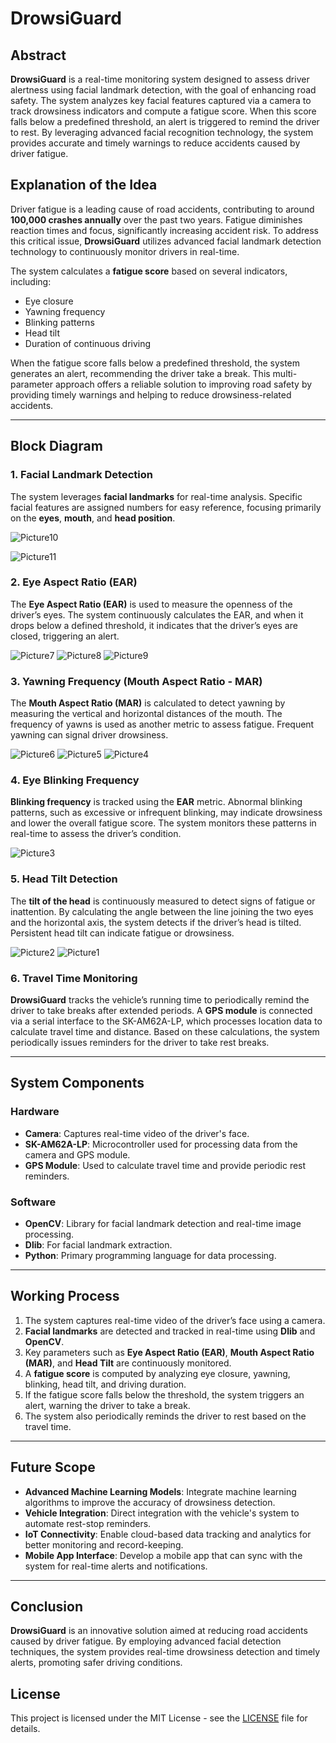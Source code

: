 # DrowsiGuard

## Abstract
**DrowsiGuard** is a real-time monitoring system designed to assess driver alertness using facial landmark detection, with the goal of enhancing road safety. The system analyzes key facial features captured via a camera to track drowsiness indicators and compute a fatigue score. When this score falls below a predefined threshold, an alert is triggered to remind the driver to rest. By leveraging advanced facial recognition technology, the system provides accurate and timely warnings to reduce accidents caused by driver fatigue.

## Explanation of the Idea
Driver fatigue is a leading cause of road accidents, contributing to around **100,000 crashes annually** over the past two years. Fatigue diminishes reaction times and focus, significantly increasing accident risk. To address this critical issue, **DrowsiGuard** utilizes advanced facial landmark detection technology to continuously monitor drivers in real-time.

The system calculates a **fatigue score** based on several indicators, including:
- Eye closure
- Yawning frequency
- Blinking patterns
- Head tilt
- Duration of continuous driving

When the fatigue score falls below a predefined threshold, the system generates an alert, recommending the driver take a break. This multi-parameter approach offers a reliable solution to improving road safety by providing timely warnings and helping to reduce drowsiness-related accidents.

---

## Block Diagram

### 1. Facial Landmark Detection
The system leverages **facial landmarks** for real-time analysis. Specific facial features are assigned numbers for easy reference, focusing primarily on the **eyes**, **mouth**, and **head position**.

![Picture10](https://github.com/user-attachments/assets/5fa6ca22-62fa-407d-974a-bb33a7fff221)

![Picture11](https://github.com/user-attachments/assets/b30f3bb3-5a18-4790-9af3-d167fcc4a8ae)

### 2. Eye Aspect Ratio (EAR)
The **Eye Aspect Ratio (EAR)** is used to measure the openness of the driver’s eyes. The system continuously calculates the EAR, and when it drops below a defined threshold, it indicates that the driver’s eyes are closed, triggering an alert.

![Picture7](https://github.com/user-attachments/assets/500d4e9e-dff7-4ca6-aaa0-237c5feafb9a) ![Picture8](https://github.com/user-attachments/assets/319ec7ba-feae-4ce7-b941-543a05258c37) ![Picture9](https://github.com/user-attachments/assets/9e6561ae-3b15-4d35-82cc-31745b2101a3)


### 3. Yawning Frequency (Mouth Aspect Ratio - MAR)
The **Mouth Aspect Ratio (MAR)** is calculated to detect yawning by measuring the vertical and horizontal distances of the mouth. The frequency of yawns is used as another metric to assess fatigue. Frequent yawning can signal driver drowsiness.


![Picture6](https://github.com/user-attachments/assets/16927678-5f27-4a1a-8ed7-e45d8984de5b) ![Picture5](https://github.com/user-attachments/assets/155fe2a6-4cdd-444e-bf3a-900bc0d6b6b1) ![Picture4](https://github.com/user-attachments/assets/8291f3e1-0308-4df8-b745-9f3320a697d7)    




### 4. Eye Blinking Frequency
**Blinking frequency** is tracked using the **EAR** metric. Abnormal blinking patterns, such as excessive or infrequent blinking, may indicate drowsiness and lower the overall fatigue score. The system monitors these patterns in real-time to assess the driver’s condition.

![Picture3](https://github.com/user-attachments/assets/d3c191be-3f38-405c-bc80-9ce214913b75)


### 5. Head Tilt Detection
The **tilt of the head** is continuously measured to detect signs of fatigue or inattention. By calculating the angle between the line joining the two eyes and the horizontal axis, the system detects if the driver’s head is tilted. Persistent head tilt can indicate fatigue or drowsiness.

  
![Picture2](https://github.com/user-attachments/assets/deaff30a-2823-428d-848f-13c98ac85445) ![Picture1](https://github.com/user-attachments/assets/cc6c8161-227c-4506-8560-f0946f1c7fc7)



### 6. Travel Time Monitoring
**DrowsiGuard** tracks the vehicle’s running time to periodically remind the driver to take breaks after extended periods. A **GPS module** is connected via a serial interface to the SK-AM62A-LP, which processes location data to calculate travel time and distance. Based on these calculations, the system periodically issues reminders for the driver to take rest breaks.


---

## System Components

### Hardware
- **Camera**: Captures real-time video of the driver's face.
- **SK-AM62A-LP**: Microcontroller used for processing data from the camera and GPS module.
- **GPS Module**: Used to calculate travel time and provide periodic rest reminders.
  
### Software
- **OpenCV**: Library for facial landmark detection and real-time image processing.
- **Dlib**: For facial landmark extraction.
- **Python**: Primary programming language for data processing.
  
---

## Working Process

1. The system captures real-time video of the driver’s face using a camera.
2. **Facial landmarks** are detected and tracked in real-time using **Dlib** and **OpenCV**.
3. Key parameters such as **Eye Aspect Ratio (EAR)**, **Mouth Aspect Ratio (MAR)**, and **Head Tilt** are continuously monitored.
4. A **fatigue score** is computed by analyzing eye closure, yawning, blinking, head tilt, and driving duration.
5. If the fatigue score falls below the threshold, the system triggers an alert, warning the driver to take a break.
6. The system also periodically reminds the driver to rest based on the travel time.

---

## Future Scope
- **Advanced Machine Learning Models**: Integrate machine learning algorithms to improve the accuracy of drowsiness detection.
- **Vehicle Integration**: Direct integration with the vehicle's system to automate rest-stop reminders.
- **IoT Connectivity**: Enable cloud-based data tracking and analytics for better monitoring and record-keeping.
- **Mobile App Interface**: Develop a mobile app that can sync with the system for real-time alerts and notifications.

---

## Conclusion
**DrowsiGuard** is an innovative solution aimed at reducing road accidents caused by driver fatigue. By employing advanced facial detection techniques, the system provides real-time drowsiness detection and timely alerts, promoting safer driving conditions.

## License
This project is licensed under the MIT License - see the [LICENSE](LICENSE) file for details.
